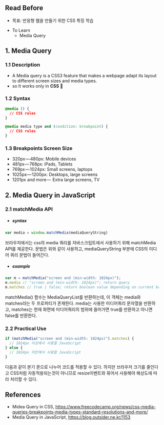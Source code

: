 ## Read Before

* 목표: 반응형 웹을 만들기 위한 CSS 특징 학습

- To Learn
  - Media Query



## 1. Media Query

### 1.1 Description

- A Media query is a CSS3 feature that makes a webpage adapt its layout to different screen sizes and media types.
- so It works only in **CSS** 💃



### 1.2 Syntax

```css
@media () {
  // CSS rules
}
```

```css
@media media type and (condition: breakpoint) {
  // CSS rules
}
```



### 1.3 Breakpoints Screen Size

- 320px — 480px: Mobile devices
- 481px — 768px: iPads, Tablets
- 769px — 1024px: Small screens, laptops
- 1025px — 1200px: Desktops, large screens
- 1201px and more —  Extra large screens, TV



## 2. Media Query in JavaScript

### 2.1 matchMedia API

* ##### syntax

```javascript
var media = window.matchMedia(mediaQueryString)
```

브라우저에서는 css의 media 쿼리를 자바스크립트에서 사용하기 위해 matchMedia API를 제공한다. 문법은 위와 같이 사용하고, mediaQueryString 부분에 CSS의 미디어 쿼리 문법이 들어간다.



* ##### example

```javascript
var m = matchMedia("screen and (min-width: 1024px)");
m.media // "screen and (min-width: 1024px)"; return query
m.matches // true | false; return boolean value depending on current browser size
```

matchMedia() 함수는 MediaQueryList를 반환하는데, 이 객체는 media와 matches라는 두 프로퍼티가 존재한다. media는 사용한 미디어쿼리 문자열을 반환하고, matches는 현재 화면에 미디어쿼리의 범위에 들어가면 true를 반환하고 아니면 false를 반환한다.



### 2.2 Practical Use

```javascript
if (matchMedia("screen and (min-width: 1024px)").matches) {
  // 1024px 이상에서 사용할 JavaScript
} else {
  // 1024px 미만에서 사용할 JavaScript
}
```

다음과 같이 분기 문으로 나누어 코드를 적용할 수 있다. 하지만 브라우저 크기를 줄인다고 CSS처럼 자동적용되는것이 아니므로 resize이벤트와 묶어서 사용해야 해상도에 따라 처리할 수 있다.



## References

* Midea Query in CSS, https://www.freecodecamp.org/news/css-media-queries-breakpoints-media-types-standard-resolutions-and-more/
* Media Query in JavaScript, https://blog.outsider.ne.kr/1153